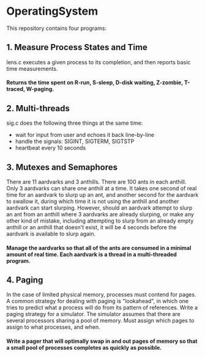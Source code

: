 # OperatingSystem
This repository contains four programs:
## 1. Measure Process States and Time
lens.c executes a given process to its completion, and then reports basic time measurements. 
#### Returns the time spent on R-run, S-sleep, D-disk waiting, Z-zombie, T-traced, W-paging.


## 2. Multi-threads
sig.c does the following three things at the same time:

 - wait for input from user and echoes it back line-by-line
 - handle the signals: SIGINT, SIGTERM, SIGTSTP
 - heartbeat every 10 seconds


## 3. Mutexes and Semaphores

 There are 11 aardvarks and 3 anthills. There are 100 ants in each anthill. Only 3 aardvarks can share one anthill at a time. It takes one second of real time for an aardvark to slurp up an ant, and another second for the aardvark to swallow it, during which time it is not using the anthill and another aardvark can start slurping. However, should an aardvark attempt to slurp an ant from an anthill where 3 aardvarks are already slurping, or make any other kind of mistake, including attempting to slurp from an already empty anthill or an anthill that doesn't exist, it will be 4 seconds before the aardvark is available to slurp again. 
 
#### Manage the aardvarks so that all of the ants are consumed in a minimal amount of real time. Each aardvark is a thread in a multi-threaded program.

## 4. Paging
In the case of limited physical memory, processes must contend for pages. A common strategy for dealing with paging is "lookahead", in which one tries to predict what a process will do from its pattern of references.
Write a paging strategy for a simulator. The simulator assumes that there are several processors sharing a pool of memory. Must assign which pages to assign to what processes, and when.

#### Write a pager that will optimally swap in and out pages of memory so that a small pool of processes completes as quickly as possible. 
